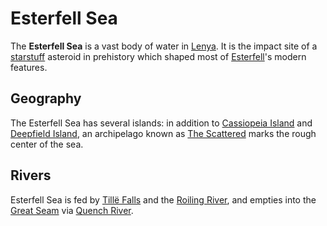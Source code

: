 # Esterfell Sea

The **Esterfell Sea** is a vast body of water in [Lenya](../lenya.md). It is the impact site of a [starstuff](../../../../ch-6-mote-treasures/starstuff.md) asteroid in prehistory which shaped most of [Esterfell](../../esterfell.md)'s modern features.

## Geography

The Esterfell Sea has several islands: in addition to [Cassiopeia Island](cassiopeia-island.md) and [Deepfield Island](deepfield-island.md), an archipelago known as [The Scattered](the-scattered.md) marks the rough center of the sea.

## Rivers

Esterfell Sea is fed by [Tillë Falls](../attalya-mountains/tille-peak/tille-falls.md) and the [Roiling River](../attalya-mountains/taltol-peak/roiling-river.md), and empties into the [Great Seam](../great-seam.md) via [Quench River](../quench-river.md).
